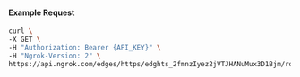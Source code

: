 <!-- Code generated for API Clients. DO NOT EDIT. -->

#### Example Request

```bash
curl \
-X GET \
-H "Authorization: Bearer {API_KEY}" \
-H "Ngrok-Version: 2" \
https://api.ngrok.com/edges/https/edghts_2fmnzIyez2jVTJHANuMux3D1Bjm/routes/edghtsrt_2fmnzKjlaCs9iO5RpecU3EmhYvS/user_agent_filter
```
